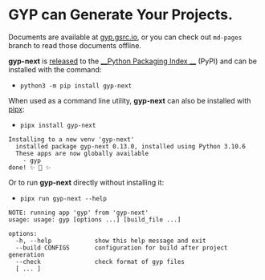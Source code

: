 GYP can Generate Your Projects.
===================================

Documents are available at [gyp.gsrc.io](https://gyp.gsrc.io), or you can check out ```md-pages``` branch to read those
documents offline.

__gyp-next__ is [released](https://github.com/nodejs/gyp-next/releases) to the [__Python Packaging Index
__](https://pypi.org/project/gyp-next) (PyPI) and can be installed with the command:

* `python3 -m pip install gyp-next`

When used as a command line utility, __gyp-next__ can also be installed with [pipx](https://pypa.github.io/pipx):

* `pipx install gyp-next`

```
Installing to a new venv 'gyp-next'
  installed package gyp-next 0.13.0, installed using Python 3.10.6
  These apps are now globally available
    - gyp
done! ✨ 🌟 ✨
```

Or to run __gyp-next__ directly without installing it:

* `pipx run gyp-next --help`

```
NOTE: running app 'gyp' from 'gyp-next'
usage: usage: gyp [options ...] [build_file ...]

options:
  -h, --help            show this help message and exit
  --build CONFIGS       configuration for build after project generation
  --check               check format of gyp files
  [ ... ]
```
